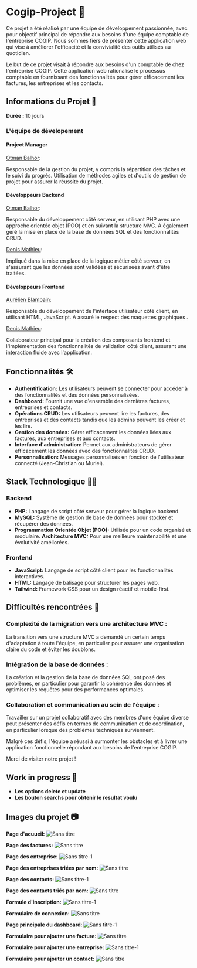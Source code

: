# Cogip-Project 🚀

Ce projet a été réalisé par une équipe de développement passionnée, avec pour objectif principal de répondre aux besoins d'une équipe comptable de l'entreprise COGIP. Nous sommes fiers de présenter cette application web qui vise à améliorer l'efficacité et la convivialité des outils utilisés au quotidien.

Le but de ce projet visait à répondre aux besoins d'un comptable de chez l'entreprise COGIP. Cette application web rationalise le processus comptable en fournissant des fonctionnalités pour gérer efficacement les factures, les entreprises et les contacts.

## Informations du Projet 🤝

**Durée :** 10 jours

### L'équipe de dévelopement

#### Project Manager

  [Otman Balhor](https://github.com/otmanbalhor):
    
Responsable de la gestion du projet, y compris la répartition des tâches et le suivi du progrès. Utilisation de méthodes agiles et d'outils de gestion de projet pour assurer la réussite du projet.

#### Développeurs Backend

  [Otman Balhor](https://github.com/otmanbalhor): 
    
  Responsable du développement côté serveur, en utilisant PHP avec une approche orientée objet (POO) et en suivant la structure MVC. A également géré la mise en place de la base de données SQL et des fonctionnalités CRUD.
    
  [Denis Mathieu](https://github.com/DenisMth):
    
  Impliqué dans la mise en place de la logique métier côté serveur, en s'assurant que les données sont validées et sécurisées avant d'être traitées.

#### Développeurs Frontend

  [Aurélien Blampain](https://github.com/Aurelien229):
    
  Responsable du développement de l'interface utilisateur côté client, en utilisant HTML, JavaScript. A assuré le respect des maquettes graphiques .
    
  [Denis Mathieu](https://github.com/DenisMth):
    
  Collaborateur principal pour la création des composants frontend et l'implémentation des fonctionnalités de validation côté client, assurant une interaction fluide avec                              l'application.

## Fonctionnalités 🛠️

* **Authentification:** Les utilisateurs peuvent se connecter pour accéder à des fonctionnalités et des données personnalisées.
* **Dashboard:** Fournit une vue d'ensemble des dernières factures, entreprises et contacts.
* **Opérations CRUD:** Les utilisateurs peuvent lire les factures, des entreprises et des contacts tandis que les admins peuvent les créer et les lire.
* **Gestion des données:** Gérer efficacement les données liées aux factures, aux entreprises et aux contacts.
* **Interface d'administration:** Permet aux administrateurs de gérer efficacement les données avec des fonctionnalités CRUD.
* **Personnalisation:** Messages personnalisés en fonction de l'utilisateur connecté (Jean-Christian ou Muriel).

## Stack Technologique 👨‍💻
### Backend
* **PHP:** Langage de script côté serveur pour gérer la logique backend.
* **MySQL:** Système de gestion de base de données pour stocker et récupérer des données.
* **Programmation Orientée Objet (POO):** Utilisée pour un code organisé et modulaire.
**Architecture MVC:** Pour une meilleure maintenabilité et une évolutivité améliorées.
  
### Frontend
* **JavaScript:** Langage de script côté client pour les fonctionnalités interactives.
* **HTML:** Langage de balisage pour structurer les pages web.
* **Tailwind:** Framework CSS pour un design réactif et mobile-first.

## Difficultés rencontrées 🤯

  ### Complexité de la migration vers une architecture MVC :
  La transition vers une structure MVC a demandé un certain temps d'adaptation à toute l'équipe, en particulier pour assurer une organisation claire du code et éviter les doublons.

  ### Intégration de la base de données : 
  La création et la gestion de la base de données SQL ont posé des problèmes, en particulier pour garantir la cohérence des données et optimiser les requêtes pour des performances optimales.

  ### Collaboration et communication au sein de l'équipe : 
  Travailler sur un projet collaboratif avec des membres d'une équipe diverse peut présenter des défis en termes de communication et de coordination, en particulier lorsque des problèmes techniques surviennent.

  Malgré ces défis, l'équipe a réussi à surmonter les obstacles et à livrer une application fonctionnelle répondant aux besoins de l'entreprise COGIP.
  
   Merci de visiter notre projet !

## Work in progress 🚧

* **Les options delete et update**
* **Les bouton searchs pour obtenir le resultat voulu**

## Images du projet 📷

**Page d'acuueil:**
![Sans titre](https://github.com/otmanbalhor/Cogip-Project/assets/151409181/04ea7c18-7211-4023-a219-01d269ca7d5e)

**Page des factures:**
![Sans titre](https://github.com/otmanbalhor/Cogip-Project/assets/151409181/1e817389-45f6-43a5-b14a-b5ebb12ce410)

**Page des entreprise:**
![Sans titre-1](https://github.com/otmanbalhor/Cogip-Project/assets/151409181/0e59333f-99ba-4c91-9343-171a9b1e73a4)

**Page des entreprises triées par nom:**
![Sans titre](https://github.com/otmanbalhor/Cogip-Project/assets/151409181/48c51a8d-a2ea-4a84-bef7-be98d9c49f5c)

**Page des contacts:**
![Sans titre-1](https://github.com/otmanbalhor/Cogip-Project/assets/151409181/cd182b74-1c78-4bce-8ddb-2a81aeadd16a)

**Page des contacts triés par nom:**
![Sans titre](https://github.com/otmanbalhor/Cogip-Project/assets/151409181/5cf1c743-29d8-470e-9578-30f264e5844f)

**Formule d'inscription:**
![Sans titre-1](https://github.com/otmanbalhor/Cogip-Project/assets/151409181/cd6f0a7e-3bfb-42cb-899d-8d48d274f9a9)

**Formulaire de connexion:**
![Sans titre](https://github.com/otmanbalhor/Cogip-Project/assets/151409181/eda0e4c9-683a-48d4-b918-2fe61c9e1b49)

**Page principale du dashboard**:
![Sans titre-1](https://github.com/otmanbalhor/Cogip-Project/assets/151409181/9e6f7bc8-b770-47de-94da-e9e5a5d0148c)

**Formulaire pour ajouter une facture:**
![Sans titre](https://github.com/otmanbalhor/Cogip-Project/assets/151409181/4a84d6c1-e45e-46a5-9c00-c9146389b46b)

**Formulaire pour ajouter une entreprise:**
![Sans titre-1](https://github.com/otmanbalhor/Cogip-Project/assets/151409181/fae1b603-721b-4df8-8107-8e3167ee1ff1)

**Formulaire pour ajouter un contact:**
![Sans titre](https://github.com/otmanbalhor/Cogip-Project/assets/151409181/1347d38b-bff9-4f10-8242-f4bc895b40d7)















    
